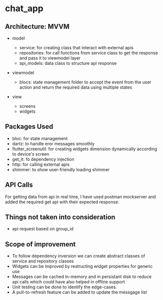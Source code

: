 # chat_app

## Architecture: MVVM
- model
    - service: for creating class that interact with external apis
    - repositories: for call functions from service class to get the response and pass it to viewmodel layer
    - api_models: data class to structure api response

- viewmodel
    - blocs: state management folder to accept the event from the user action and return the required data using multiple states

- view 
    - screens
    - widgets

## Packages Used
- bloc: for state management
- dartz: to handle eror messages smoothly
- flutter_screenutil: for creating widgets dimension dynamically according to device's screen
- get_it: fo dependency injection
- http: for calling external apis
- shimmer: to show user-friendly loading shimmer

## API Calls
For getting data from api in real time, I have used postman mockserver and added the required get api with their expected response.

## Things not taken into consideration
- api request based on group_id

## Scope of improvement
- To follow dependency inversion we can create abstract classes of service and repository classes
- Widgets can be improved by restructing widget properties for generic use
- Messages can be cached in-memory and in persistant disk to reduce api calls which could have also helped in offline support
- Unit testing can be done to identify the edge-cases.
- A pull-to-refresh  feature can be added to update the messgage list
